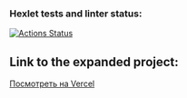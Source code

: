 ### Hexlet tests and linter status:
[![Actions Status](https://github.com/AntonLaoshi/frontend-project-11/actions/workflows/hexlet-check.yml/badge.svg)](https://github.com/AntonLaoshi/frontend-project-11/actions)

## Link to the expanded project:
[Посмотреть на Vercel](https://frontend-project-11-io82-n597eqbuy-antons-projects-bf80a83c.vercel.app)